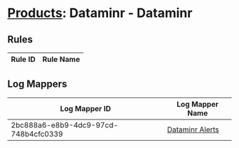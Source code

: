 # [Products](README.md): Dataminr - Dataminr

## Rules

|Rule ID|Rule Name|
|----|----|


## Log Mappers

|Log Mapper ID|Log Mapper Name|
|----|----|
|2bc888a6-e8b9-4dc9-97cd-748b4cfc0339|[Dataminr Alerts](../mappings/2bc888a6-e8b9-4dc9-97cd-748b4cfc0339.md)|


